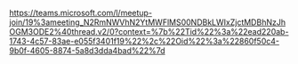 https://teams.microsoft.com/l/meetup-join/19%3ameeting_N2RmNWVhN2YtMWFlMS00NDBkLWIxZjctMDBhNzJhOGM3ODE2%40thread.v2/0?context=%7b%22Tid%22%3a%22ead220ab-1743-4c57-83ae-e055f3401f19%22%2c%22Oid%22%3a%22860f50c4-9b0f-4605-8874-5a8d3dda4bad%22%7d
